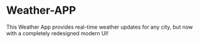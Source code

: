 # Weather-APP
This Weather App provides real-time weather updates for any city, but now with a completely redesigned modern UI!
